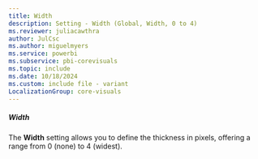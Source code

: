 ```yaml
---
title: Width
description: Setting - Width (Global, Width, 0 to 4)
ms.reviewer: juliacawthra
author: JulCsc
ms.author: miguelmyers
ms.service: powerbi
ms.subservice: pbi-corevisuals
ms.topic: include
ms.date: 10/18/2024
ms.custom: include file - variant
LocalizationGroup: core-visuals
---
```

##### Width

The **Width** setting allows you to define the thickness in pixels, offering a range from 0 (none) to 4 (widest).
